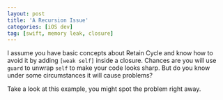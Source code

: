 ```yaml
---
layout: post
title: 'A Recursion Issue'
categories: [iOS dev]
tag: [swift, memory leak, closure]
---
```


I assume you have basic concepts about Retain Cycle and know how to avoid it by adding `[weak self]` inside a closure. Chances are you will use `guard` to unwrap `self` to make your code looks sharp. But do you know under some circumstances it will cause problems?

Take a look at this example, you might spot the problem right away.

```swift

```
